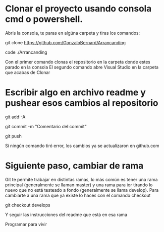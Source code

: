 # Clonar el proyecto usando consola cmd o powershell. 
Abris la consola, te paras en algúna carpeta y tiras los comandos:

git clone https://github.com/GonzaloBernard/Arrancanding

code ./Arrancanding

Con el primer comando clonas el repositorio en la carpeta donde estes parado en la consola
El segundo comando abre Visual Studio en la carpeta que acabas de Clonar

# Escribir algo en archivo readme y pushear esos cambios al repositorio 

git add -A

git commit -m "Comentario del commit"

git push

Si ningún comando tiró error, los cambios ya se actualizaron en github.com

# Siguiente paso, cambiar de rama 

Git te permite trabajar en distintas ramas, lo más común es tener una rama principal (generalmente se llaman master) y una rama para ior tirando lo nuevo que no está testeado a fondo (generalmente se llama develop).
Para cambiarte a una rama que ya existe lo haces con el comando checkout

git checkout develops

Y seguir las instrucciones del readme que está en esa rama

Programar para vivir